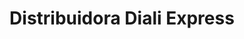 ---
title: "Distribuidora Diali Express"
url: /liberia/distribuidora-diali-express/
shop: general
---
